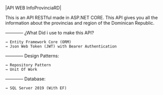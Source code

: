 
  |API WEB InfoProvinciaRD|  

This is an API RESTful made in ASP.NET CORE. This API gives you all the information about the provincias and
region of the Dominican Republic.


———— ¿What Did i use to make this API?
	
	→ Entity Framework Core (ORM)
	→ Json Web Token (JWT) with Bearer Authentication
	

———— Design Patterns:

	→ Repository Pattern
	→ Unit Of Work


———— Database:

	→ SQL Server 2019 (With EF)

